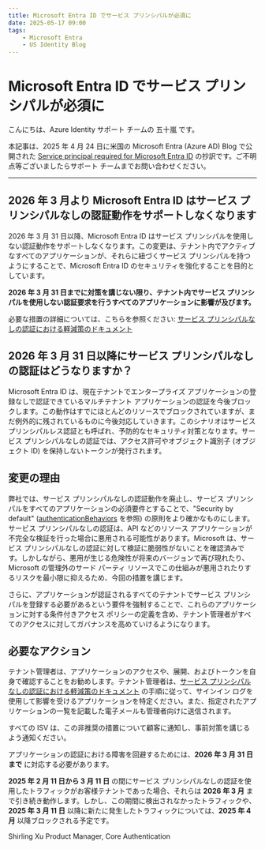 ```yaml
---
title: Microsoft Entra ID でサービス プリンシパルが必須に
date: 2025-05-17 09:00
tags:
    - Microsoft Entra
    - US Identity Blog
---
```


# Microsoft Entra ID でサービス プリンシパルが必須に

こんにちは、Azure Identity サポート チームの 五十嵐 です。

本記事は、2025 年 4 月 24 日に米国の Microsoft Entra (Azure AD) Blog で公開された [Service principal required for Microsoft Entra ID](https://techcommunity.microsoft.com/blog/microsoft-entra-blog/service-principal-required-for-microsoft-entra-id/4405796) の抄訳です。ご不明点等ございましたらサポート チームまでお問い合わせください。

----

## 2026 年 3 月より Microsoft Entra ID はサービス プリンシパルなしの認証動作をサポートしなくなります
 
2026 年 3 月 31 日以降、Microsoft Entra ID はサービス プリンシパルを使用しない認証動作をサポートしなくなります。この変更は、テナント内でアクティブなすべてのアプリケーションが、それらに紐づくサービス プリンシパルを持つようにすることで、Microsoft Entra ID のセキュリティを強化することを目的としています。

**2026 年 3 月 31 日までに対策を講じない限り、テナント内でサービス プリンシパルを使用しない認証要求を行うすべてのアプリケーションに影響が及びます。**

必要な措置の詳細については、こちらを参照ください: [サービス プリンシパルなしの認証における軽減策のドキュメント](https://learn.microsoft.com/ja-jp/entra/identity-platform/retire-service-principal-less-authentication)

## 2026 年 3 月 31 日以降にサービス プリンシパルなしの認証はどうなりますか？

Microsoft Entra ID は、現在テナントでエンタープライズ アプリケーションの登録なしで認証できているマルチテナント アプリケーションの認証を今後ブロックします。この動作はすでにほとんどのリソースでブロックされていますが、まだ例外的に残されているものに今後対応していきます。このシナリオはサービス プリンシパルレス認証とも呼ばれ、予防的なセキュリティ対策となります。サービス プリンシパルなしの認証では、アクセス許可やオブジェクト識別子 (オブジェクト ID) を保持しないトークンが発行されます。

## 変更の理由

弊社では、サービス プリンシパルなしの認証動作を廃止し、サービス プリンシパルをすべてのアプリケーションの必須要件とすることで、"Security by default" ([authenticationBehaviors](https://learn.microsoft.com/ja-jp/graph/api/resources/authenticationbehaviors?view=graph-rest-beta&preserve-view=true) を参照) の原則をより確かなものにします。サービス プリンシパルなしの認証は、API などのリソース アプリケーションが不完全な検証を行った場合に悪用される可能性があります。Microsoft は、サービス プリンシパルなしの認証に対して検証に脆弱性がないことを確認済みです。しかしながら、悪用が生じる危険性が将来のバージョンで再び現れたり、Microsoft の管理外のサード パーティ リソースでこの仕組みが悪用されたりするリスクを最小限に抑えるため、今回の措置を講じます。

さらに、アプリケーションが認証されるすべてのテナントでサービス プリンシパルを登録する必要があるという要件を強制することで、これらのアプリケーションに対する条件付きアクセス ポリシーの定義を含め、テナント管理者がすべてのアクセスに対してガバナンスを高めていけるようになります。

## 必要なアクション 

テナント管理者は、アプリケーションのアクセスや、展開、およびトークンを自身で確認することをお勧めします。テナント管理者は、[サービス プリンシパルなしの認証における軽減策のドキュメント](https://learn.microsoft.com/ja-jp/entra/identity-platform/retire-service-principal-less-authentication) の手順に従って、サインイン ログを使用して影響を受けるアプリケーションを特定ください。また、指定されたアプリケーションの一覧を記載した電子メールも管理者向けに送信されます。

すべての ISV は、この非推奨の措置について顧客に通知し、事前対策を講じるよう通知ください。

アプリケーションの認証における障害を回避するためには、**2026 年 3 月 31 日まで** に対応する必要があります。

**2025 年 2 月 11 日から 3 月 11 日** の間にサービス プリンシパルなしの認証を使用したトラフィックがお客様テナントであった場合、それらは **2026 年 3 月** まで引き続き動作します。しかし、この期間に検出されなかったトラフィックや、**2025 年 3 月 11 日** 以降に新たに発生したトラフィックについては、**2025 年 4 月** 以降ブロックされる予定です。

Shirling Xu
Product Manager, Core Authentication
